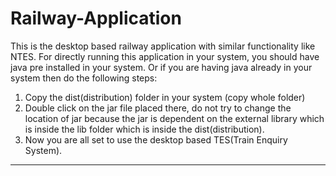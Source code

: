 # Railway-Application
This is the desktop based railway application with similar functionality like NTES.
For directly running this application in your system, you should have java pre installed in your system.
Or if you are having java already in your system then do the following steps:

1. Copy the dist(distribution) folder in your system (copy whole folder)
2. Double click on the jar file placed there, do not try to change the location of jar because the jar is dependent on the external library which is inside the lib folder which is inside the dist(distribution).
3. Now you are all set to use the desktop based TES(Train Enquiry System).

------------------------------------------------------------------------------